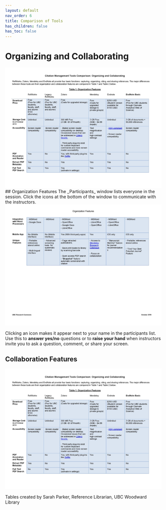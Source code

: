 ```yaml
---
layout: default
nav_order: 6
title: Comparison of Tools
has_children: false
has_toc: false
---
```

# Organizing and Collaborating

<img src="images/cmtable1.jpg" alt="Zoom toolbar" width="590"/>
<br/>
## Organization Features
The _Participants_ window lists everyone in the session. Click the icons at the bottom of the window to communicate with the instructors.

<img src="images/cmtable2.jpg" alt="Zoom toolbar" width="590"/>

Clicking an icon makes it appear next to your name in the participants list. Use this to **answer yes/no** questions or to **raise your hand** when instructors invite you to ask a question, comment, or share your screen.
<br/>
## Collaboration Features
<img src="images/cmtable1.jpg" alt="Zoom toolbar" width="590"/>

Tables created by Sarah Parker, Reference Librarian, UBC Woodward Library
